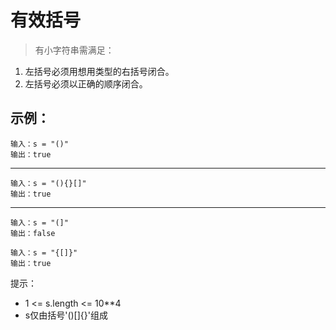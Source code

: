 
# 有效括号

> 有小字符串需满足：
1. 左括号必须用想用类型的右括号闭合。
2. 左括号必须以正确的顺序闭合。

## 示例：

```
输入：s = "()"
输出：true
```

---

```
输入：s = "(){}[]"
输出：true
```
---

```
输入：s = "(]"
输出：false
```

```
输入：s = "{[]}"
输出：true
```

提示：
  - 1 <= s.length <= 10**4
  - s仅由括号'()[]{}'组成
